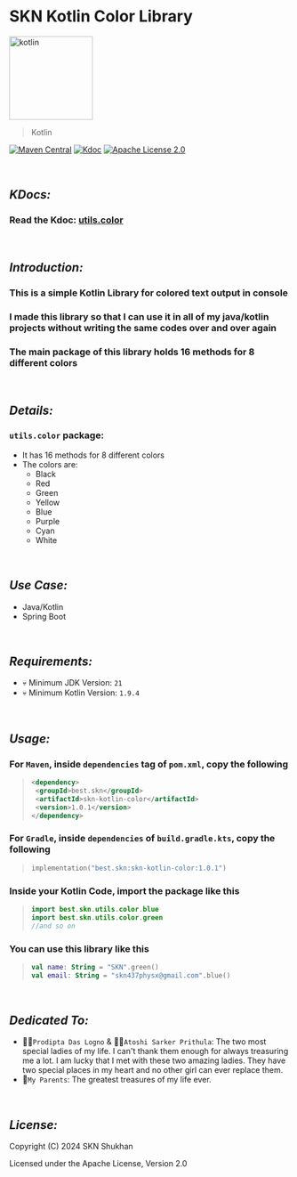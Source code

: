 # SKN Kotlin Color Library

<img width="150px" src="https://firebasestorage.googleapis.com/v0/b/skn-ultimate-project-la437.appspot.com/o/GitHub%20Library%2F10-Kotlin-SKC.svg?alt=media&token=6ff69423-3bcf-4148-a38f-5c3d9dad0099" alt="kotlin" />

> Kotlin

[![Maven Central](https://img.shields.io/maven-central/v/best.skn/skn-kotlin-color)](https://central.sonatype.com/artifact/best.skn/skn-kotlin-color) [![Kdoc](https://javadoc.io/badge2/best.skn/skn-kotlin-color/1.0.1/javadoc.svg)](https://javadoc.io/doc/best.skn/skn-kotlin-color/1.0.1) [![Apache License 2.0](https://img.shields.io/badge/License-Apache_2.0-blue.svg)](https://opensource.org/licenses/Apache-2.0)

&nbsp;

## **_KDocs:_**

### Read the Kdoc: [utils.color](https://javadoc.io/doc/best.skn/skn-kotlin-color/latest/skn-kotlin-color/utils.color/index.html)

&nbsp;

## **_Introduction:_**

### This is a simple Kotlin Library for colored text output in console

### I made this library so that I can use it in all of my java/kotlin projects without writing the same codes over and over again

### The main package of this library holds 16 methods for 8 different colors

&nbsp;

## **_Details:_**

### **`utils.color` package:**

- It has 16 methods for 8 different colors
- The colors are:
  - Black
  - Red
  - Green
  - Yellow
  - Blue
  - Purple
  - Cyan
  - White

&nbsp;

## **_Use Case:_**

- Java/Kotlin
- Spring Boot

&nbsp;

## **_Requirements:_**

- 💀 Minimum JDK Version: `21`
- 💀 Minimum Kotlin Version: `1.9.4`

&nbsp;

## **_Usage:_**

### For `Maven`, inside `dependencies` tag of `pom.xml`, copy the following

> ```xml
> <dependency>
>  <groupId>best.skn</groupId>
>  <artifactId>skn-kotlin-color</artifactId>
>  <version>1.0.1</version>
> </dependency>
> ```

### For `Gradle`, inside `dependencies` of `build.gradle.kts`, copy the following

> ```kotlin
> implementation("best.skn:skn-kotlin-color:1.0.1")
> ```

### Inside your Kotlin Code, import the package like this

> ```kotlin
> import best.skn.utils.color.blue
> import best.skn.utils.color.green
> //and so on
> ```

### You can use this library like this

> ```kotlin
> val name: String = "SKN".green()
> val email: String = "skn437physx@gmail.com".blue()
> ```

&nbsp;

## **_Dedicated To:_**

- 👩‍🎨`Prodipta Das Logno` & 🧛‍♀️`Atoshi Sarker Prithula`: The two most special ladies of my life. I can't thank them
  enough for always treasuring me a lot. I am lucky that I met with these two amazing ladies. They have two special
  places in my heart and no other girl can ever replace them.
- 💯`My Parents`: The greatest treasures of my life ever.

&nbsp;

## **_License:_**

Copyright (C) 2024 SKN Shukhan

Licensed under the Apache License, Version 2.0
